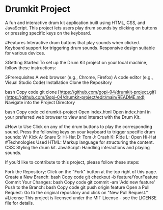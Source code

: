 # Drumkit Project

A fun and interactive drum kit application built using HTML, CSS, and JavaScript. This project lets users play drum sounds by clicking on buttons or pressing specific keys on the keyboard.

#Features
Interactive drum buttons that play sounds when clicked.
Keyboard support for triggering drum sounds.
Responsive design suitable for various devices.

3Getting Started
To set up the Drum Kit project on your local machine, follow these instructions:

3Prerequisites
A web browser (e.g., Chrome, Firefox)
A code editor (e.g., Visual Studio Code)
Installation
Clone the Repository

bash
Copy code
git clone [https://github.com/gopi-04/drumkit-project.git](https://github.com/Gopi-04/drumkit-project/edit/main/README.md)
Navigate into the Project Directory

bash
Copy code
cd drumkit-project
Open index.html Open index.html in your preferred web browser to view and interact with the Drum Kit.

#How to Use
Click on any of the drum buttons to play the corresponding sound.
Press the following keys on your keyboard to trigger specific drum sounds:
W: Kick
A: Snare
S: Hi-Hat
D: Tom
J: Crash
K: Ride
L: Open Hi-Hat
#Technologies Used
HTML: Markup language for structuring the content.
CSS: Styling the drum kit.
JavaScript: Handling interactions and playing sounds.


If you’d like to contribute to this project, please follow these steps:

Fork the Repository: Click on the "Fork" button at the top right of this page.
Create a New Branch:
bash
Copy code
git checkout -b feature/YourFeature
Commit Your Changes:
bash
Copy code
git commit -am 'Add new feature'
Push to the Branch:
bash
Copy code
git push origin feature
Open a Pull Request: Go to the original repository and click on "New Pull Request."
#License
This project is licensed under the MIT License - see the LICENSE file for details.
